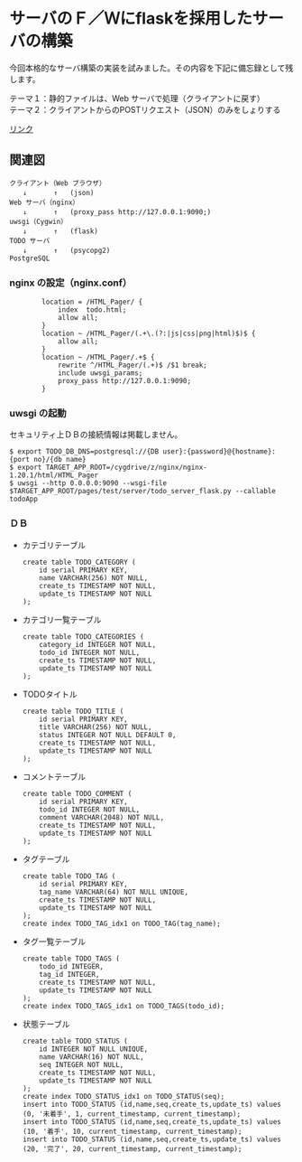 # サーバのＦ／Ｗにflaskを採用したサーバの構築

今回本格的なサーバ構築の実装を試みました。その内容を下記に備忘録として残します。

テーマ１：静的ファイルは、Web サーバで処理（クライアントに戻す）  
テーマ２：クライアントからのPOSTリクエスト（JSON）のみをしょりする  

[リンク](http://localhost/HTML_Pager/)

## 関連図

```
クライアント（Web ブラウザ）
　　↓　　　　↑   (json)
Web サーバ（nginx）
　　↓　　　　↑   (proxy_pass http://127.0.0.1:9090;)
uwsgi（Cygwin）
　　↓　　　　↑   (flask)
TODO サーバ
　　↓　　　　↑   (psycopg2)
PostgreSQL
```

### nginx の設定（nginx.conf）

```
        location = /HTML_Pager/ {
            index  todo.html;
            allow all;
        }
        location ~ /HTML_Pager/(.+\.(?:|js|css|png|html)$)$ {
            allow all;
        }
        location ~ /HTML_Pager/.+$ {
            rewrite ^/HTML_Pager/(.+)$ /$1 break;
            include uwsgi_params;
            proxy_pass http://127.0.0.1:9090;
        }
```

### uwsgi の起動

セキュリティ上ＤＢの接続情報は掲載しません。

```
$ export TODO_DB_DNS=postgresql://{DB user}:{password}@{hostname}:{port no}/{db name}
$ export TARGET_APP_ROOT=/cygdrive/z/nginx/nginx-1.20.1/html/HTML_Pager
$ uwsgi --http 0.0.0.0:9090 --wsgi-file $TARGET_APP_ROOT/pages/test/server/todo_server_flask.py --callable todoApp
```

### ＤＢ

* カテゴリテーブル
    ```
    create table TODO_CATEGORY (
        id serial PRIMARY KEY,
        name VARCHAR(256) NOT NULL,
        create_ts TIMESTAMP NOT NULL,
        update_ts TIMESTAMP NOT NULL
    );
    ```

* カテゴリ一覧テーブル
    ```
    create table TODO_CATEGORIES (
        category_id INTEGER NOT NULL,
        todo_id INTEGER NOT NULL,
        create_ts TIMESTAMP NOT NULL,
        update_ts TIMESTAMP NOT NULL
    );
    ```

* TODOタイトル
    ```
    create table TODO_TITLE (
        id serial PRIMARY KEY,
        title VARCHAR(256) NOT NULL,
        status INTEGER NOT NULL DEFAULT 0,
        create_ts TIMESTAMP NOT NULL,
        update_ts TIMESTAMP NOT NULL
    );
    ```

* コメントテーブル
    ```
    create table TODO_COMMENT (
        id serial PRIMARY KEY,
        todo_id INTEGER NOT NULL,
        comment VARCHAR(2048) NOT NULL,
        create_ts TIMESTAMP NOT NULL,
        update_ts TIMESTAMP NOT NULL
    );
    ```

* タグテーブル
    ```
    create table TODO_TAG (
        id serial PRIMARY KEY,
        tag_name VARCHAR(64) NOT NULL UNIQUE,
        create_ts TIMESTAMP NOT NULL,
        update_ts TIMESTAMP NOT NULL
    );
    create index TODO_TAG_idx1 on TODO_TAG(tag_name);
    ```

* タグ一覧テーブル
    ```
    create table TODO_TAGS (
        todo_id INTEGER,
        tag_id INTEGER,
        create_ts TIMESTAMP NOT NULL,
        update_ts TIMESTAMP NOT NULL
    );
    create index TODO_TAGS_idx1 on TODO_TAGS(todo_id);
    ```

* 状態テーブル
    ```
    create table TODO_STATUS (
        id INTEGER NOT NULL UNIQUE,
        name VARCHAR(16) NOT NULL,
        seq INTEGER NOT NULL,
        create_ts TIMESTAMP NOT NULL,
        update_ts TIMESTAMP NOT NULL
    );
    create index TODO_STATUS_idx1 on TODO_STATUS(seq);
    insert into TODO_STATUS (id,name,seq,create_ts,update_ts) values
    (0, '未着手', 1, current_timestamp, current_timestamp);
    insert into TODO_STATUS (id,name,seq,create_ts,update_ts) values
    (10, '着手', 10, current_timestamp, current_timestamp);
    insert into TODO_STATUS (id,name,seq,create_ts,update_ts) values
    (20, '完了', 20, current_timestamp, current_timestamp);
    ```
